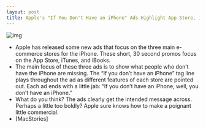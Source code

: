 ```yaml
---
layout: post
title: Apple's "If You Don't Have an iPhone" Ads Highlight App Store, iTunes, and iBooks
---
```

![img](http://media.idownloadblog.com/wp-content/uploads/2011/03/Hand-holding-iPhone-e1300377110598.png)
* Apple has released some new ads that focus on the three main e-commerce stores for the iPhone. These short, 30 second promos focus on the App Store, iTunes, and iBooks.
* The main focus of these three ads is to show what people who don’t have the iPhone are missing. The “If you don’t have an iPhone” tag line plays throughout the ad as different features of each store are pointed out. Each ad ends with a little jab: “If you don’t have an iPhone, well, you don’t have an iPhone.”
* What do you think? The ads clearly get the intended message across. Perhaps a little too boldly? Apple sure knows how to make a poignant little commercial.
* [MacStories]

